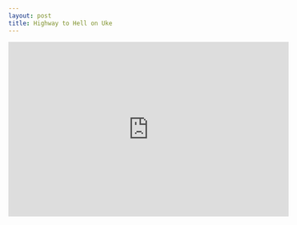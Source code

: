 ```yaml
--- 
layout: post
title: Highway to Hell on Uke
---
```

<iframe allowfullscreen src="http://www.youtube.com/embed/p2KsHXyJ-is" frameborder="0" height="349" width="560"></iframe>
